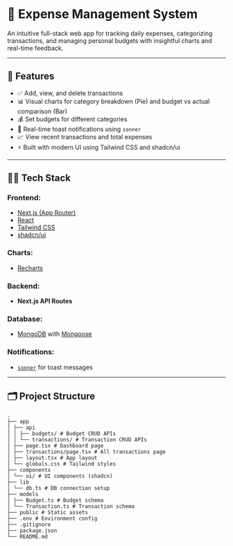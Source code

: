 # 💸 Expense Management System

An intuitive full-stack web app for tracking daily expenses, categorizing transactions, and managing personal budgets with insightful charts and real-time feedback.

---

## 📌 Features

- ✅ Add, view, and delete transactions
- 📊 Visual charts for category breakdown (Pie) and budget vs actual comparison (Bar)
- 💰 Set budgets for different categories
- 🔔 Real-time toast notifications using `sonner`
- 📈 View recent transactions and total expenses
- ⚡ Built with modern UI using Tailwind CSS and shadcn/ui

---

## 🧑‍💻 Tech Stack

### Frontend:
- [Next.js (App Router)](https://nextjs.org/)
- [React](https://reactjs.org/)
- [Tailwind CSS](https://tailwindcss.com/)
- [shadcn/ui](https://ui.shadcn.com/)

### Charts:
- [Recharts](https://recharts.org/)

### Backend:
- **Next.js API Routes**

### Database:
- [MongoDB](https://www.mongodb.com/) with [Mongoose](https://mongoosejs.com/)

### Notifications:
- [`sonner`](https://sonner.emilkowal.ski/) for toast messages

---

## 🗂️ Project Structure
    .
    ├── app
    │ ├── api
    │ │ ├── budgets/ # Budget CRUD APIs
    │ │ └── transactions/ # Transaction CRUD APIs
    │ ├── page.tsx # Dashboard page
    │ ├── transactions/page.tsx # All transactions page
    │ ├── layout.tsx # App layout
    │ └── globals.css # Tailwind styles
    ├── components
    │ └── ui/ # UI components (shadcn)
    ├── lib
    │ └── db.ts # DB connection setup
    ├── models
    │ ├── Budget.ts # Budget schema
    │ └── Transaction.ts # Transaction schema
    ├── public # Static assets
    ├── .env # Environment config
    ├── .gitignore
    ├── package.json
    └── README.md